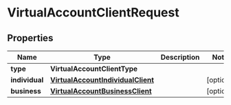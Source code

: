

# VirtualAccountClientRequest


## Properties

Name | Type | Description | Notes
------------ | ------------- | ------------- | -------------
**type** | **VirtualAccountClientType** |  | 
**individual** | [**VirtualAccountIndividualClient**](VirtualAccountIndividualClient.md) |  |  [optional]
**business** | [**VirtualAccountBusinessClient**](VirtualAccountBusinessClient.md) |  |  [optional]



